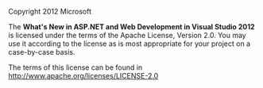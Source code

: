 ﻿Copyright 2012 Microsoft

The **What's New in ASP.NET and Web Development in Visual Studio 2012** is licensed under the terms of the Apache License, Version 2.0.
You may use it according to the license as is most appropriate for your project on a case-by-case basis.

The terms of this license can be found in http://www.apache.org/licenses/LICENSE-2.0